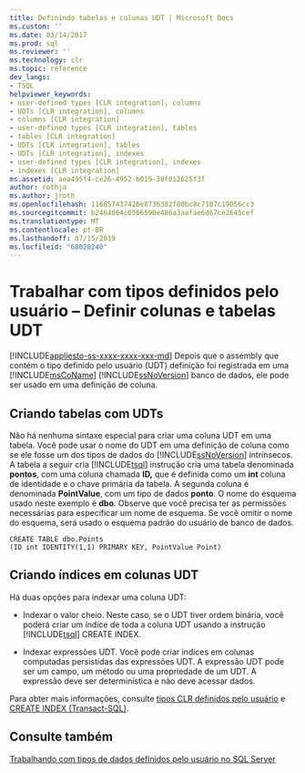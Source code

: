 ```yaml
---
title: Definindo tabelas e colunas UDT | Microsoft Docs
ms.custom: ''
ms.date: 03/14/2017
ms.prod: sql
ms.reviewer: ''
ms.technology: clr
ms.topic: reference
dev_langs:
- TSQL
helpviewer_keywords:
- user-defined types [CLR integration], columns
- UDTs [CLR integration], columns
- columns [CLR integration]
- user-defined types [CLR integration], tables
- tables [CLR integration]
- UDTs [CLR integration], tables
- UDTs [CLR integration], indexes
- user-defined types [CLR integration], indexes
- indexes [CLR integration]
ms.assetid: aea495f4-ce26-4952-b019-38f012625f3f
author: rothja
ms.author: jroth
ms.openlocfilehash: 116857437426e8736382f80bc8c7107c19056cc3
ms.sourcegitcommit: b2464064c0566590e486a3aafae6d67ce2645cef
ms.translationtype: MT
ms.contentlocale: pt-BR
ms.lasthandoff: 07/15/2019
ms.locfileid: "68028240"
---
```

# <a name="working-with-user-defined-types---defining-udt-tables-and-columns"></a>Trabalhar com tipos definidos pelo usuário – Definir colunas e tabelas UDT
[!INCLUDE[appliesto-ss-xxxx-xxxx-xxx-md](../../includes/appliesto-ss-xxxx-xxxx-xxx-md.md)]
  Depois que o assembly que contém o tipo definido pelo usuário (UDT) definição foi registrada em uma [!INCLUDE[msCoName](../../includes/msconame-md.md)] [!INCLUDE[ssNoVersion](../../includes/ssnoversion-md.md)] banco de dados, ele pode ser usado em uma definição de coluna.  
  
## <a name="creating-tables-with-udts"></a>Criando tabelas com UDTs  
 Não há nenhuma sintaxe especial para criar uma coluna UDT em uma tabela. Você pode usar o nome do UDT em uma definição de coluna como se ele fosse um dos tipos de dados do [!INCLUDE[ssNoVersion](../../includes/ssnoversion-md.md)] intrínsecos. A tabela a seguir cria [!INCLUDE[tsql](../../includes/tsql-md.md)] instrução cria uma tabela denominada **pontos**, com uma coluna chamada **ID,** que é definida como um **int** coluna de identidade e o chave primária da tabela. A segunda coluna é denominada **PointValue**, com um tipo de dados **ponto**. O nome do esquema usado neste exemplo é **dbo**. Observe que você precisa ter as permissões necessárias para especificar um nome de esquema. Se você omitir o nome do esquema, será usado o esquema padrão do usuário de banco de dados.  
  
```  
CREATE TABLE dbo.Points   
(ID int IDENTITY(1,1) PRIMARY KEY, PointValue Point)  
```  
  
## <a name="creating-indexes-on-udt-columns"></a>Criando índices em colunas UDT  
 Há duas opções para indexar uma coluna UDT:  
  
-   Indexar o valor cheio. Neste caso, se o UDT tiver ordem binária, você poderá criar um índice de toda a coluna UDT usando a instrução [!INCLUDE[tsql](../../includes/tsql-md.md)] CREATE INDEX.  
  
-   Indexar expressões UDT. Você pode criar índices em colunas computadas persistidas das expressões UDT. A expressão UDT pode ser um campo, um método ou uma propriedade de um UDT. A expressão deve ser determinística e não deve acessar dados.  
  
 Para obter mais informações, consulte [tipos CLR definidos pelo usuário](../../relational-databases/clr-integration-database-objects-user-defined-types/clr-user-defined-types.md) e [CREATE INDEX &#40;Transact-SQL&#41;](../../t-sql/statements/create-index-transact-sql.md).  
  
## <a name="see-also"></a>Consulte também  
 [Trabalhando com tipos de dados definidos pelo usuário no SQL Server](../../relational-databases/clr-integration-database-objects-user-defined-types/working-with-user-defined-types-in-sql-server.md)  
  
  
